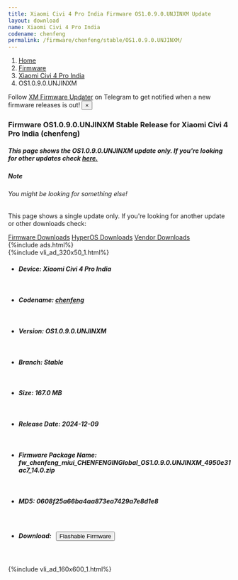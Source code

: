 ```yaml
---
title: Xiaomi Civi 4 Pro India Firmware OS1.0.9.0.UNJINXM Update
layout: download
name: Xiaomi Civi 4 Pro India
codename: chenfeng
permalink: /firmware/chenfeng/stable/OS1.0.9.0.UNJINXM/
---
```

<nav aria-label="breadcrumb">
    <ol class="breadcrumb">
        <li class="breadcrumb-item"><a href="/">Home</a></li>
        <li class="breadcrumb-item"><a href="/firmware/">Firmware</a></li>
        <li class="breadcrumb-item"><a href="/firmware/chenfeng/">Xiaomi Civi 4 Pro India</a></li>
        <li class="breadcrumb-item active" aria-current="page">OS1.0.9.0.UNJINXM</li>
    </ol>
</nav>
<div class="alert alert-primary alert-dismissible fade show" role="alert">
    Follow <a href="https://t.me/XiaomiFirmwareUpdater" class="alert-link">XM Firmware Updater</a> on Telegram to get
    notified when a new firmware releases is out!
    <button type="button" class="close" data-dismiss="alert" aria-label="Close">
        <span aria-hidden="true">&times;</span>
    </button>
</div>
<div class="col-12 mx-auto">
    <h3 class="title bg-light p-2 rounded">Firmware OS1.0.9.0.UNJINXM Stable Release for Xiaomi Civi 4 Pro India (chenfeng)</h3>
    <h5>This page shows the OS1.0.9.0.UNJINXM update only. If you're looking for other updates check
        <a href="/firmware/chenfeng/">here.</a></h5>
    <div class="card">
        <div class="card-body">
            <h5 class="card-title">Note</h5>
            <h6 class="card-subtitle mb-2 text-muted">You might be looking for something else!</h6>
            <p class="card-text">This page shows a single update only.
                If you're looking for another update or other downloads check:</p>
            <a href="/firmware/" class="card-link">Firmware Downloads</a>
            <a href="/hyperos/" class="card-link">HyperOS Downloads</a>
            <a href="/vendor/" class="card-link">Vendor Downloads</a>
        </div>
    </div>
    {%include ads.html%}
    <div class="row justify-content-center">
        <div class="col-10" id="downloads">
                    <div class="card card-body">
            {%include vli_ad_320x50_1.html%}
            <ul class="list-unstyled">
                <li style="padding-bottom: 10px;">
                    <h5><b>Device: </b>Xiaomi Civi 4 Pro India</h5>
                </li>
                <li style="padding-bottom: 10px;">
                    <h5><b>Codename: </b> <a href="/firmware/chenfeng/" target="_blank">chenfeng</a> </h5>
                </li>
                <li style="padding-bottom: 10px;">
                    <h5><b>Version: </b>OS1.0.9.0.UNJINXM</h5>
                </li>
                <li style="padding-bottom: 10px;">
                    <h5><b>Branch: </b>Stable</h5>
                </li>
                <li style="padding-bottom: 10px;">
                    <h5><b>Size: </b>167.0 MB</h5>
                </li>
                <li style="padding-bottom: 10px;">
                    <h5><b>Release Date: </b>2024-12-09</h5>
                </li>
                <li style="padding-bottom: 10px;">
                    <h5><b>Firmware Package Name: </b><span id="filename" class="text-dark">fw_chenfeng_miui_CHENFENGINGlobal_OS1.0.9.0.UNJINXM_4950e31ac7_14.0.zip</span></h5>
                </li>
                <li style="padding-bottom: 10px;">
                    <h5><b>MD5: </b><span id="md5" class="text-muted">0608f25a66ba4aa873ea7429a7e8d1e8</span></h5>
                </li>
                <li style="padding-bottom: 10px;">
                    <h5><b>Download: </b><button type="button" id="download" class="btn btn-primary"
                    style="margin: 7px;" onclick="redirect('fw_chenfeng_miui_CHENFENGINGlobal_OS1.0.9.0.UNJINXM_4950e31ac7_14.0.zip'); return false;"><i class="fa fa-download"></i> Flashable Firmware</button></h5>
                </li>
            </ul>
        </div>
        </div>
        {%include vli_ad_160x600_1.html%}
    </div>
</div>
